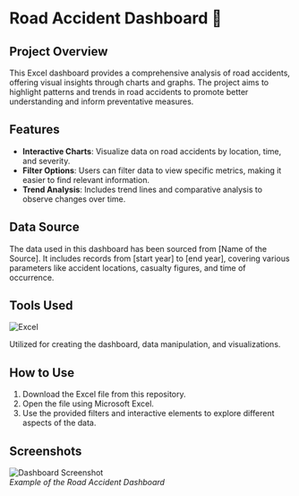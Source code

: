 # Road Accident Dashboard 🚗
## Project Overview
This Excel dashboard provides a comprehensive analysis of road accidents, offering visual insights through charts and graphs. The project aims to highlight patterns and trends in road accidents to promote better understanding and inform preventative measures.

## Features
- **Interactive Charts**: Visualize data on road accidents by location, time, and severity.
- **Filter Options**: Users can filter data to view specific metrics, making it easier to find relevant information.
- **Trend Analysis**: Includes trend lines and comparative analysis to observe changes over time.

## Data Source
The data used in this dashboard has been sourced from [Name of the Source]. It includes records from [start year] to [end year], covering various parameters like accident locations, casualty figures, and time of occurrence.

## Tools Used
![Excel](https://img.shields.io/badge/Microsoft%20Excel-217346?style=for-the-badge&logo=microsoftexcel&logoColor=white)

Utilized for creating the dashboard, data manipulation, and visualizations.


## How to Use
1. Download the Excel file from this repository.
2. Open the file using Microsoft Excel.
3. Use the provided filters and interactive elements to explore different aspects of the data.

## Screenshots
![Dashboard Screenshot](path/to/screenshot.png)  
*Example of the Road Accident Dashboard*
